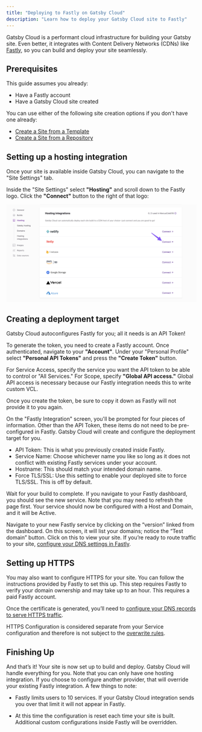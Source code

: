 ```yaml
---
title: "Deploying to Fastly on Gatsby Cloud"
description: "Learn how to deploy your Gatsby Cloud site to Fastly"
---
```


Gatsby Cloud is a performant cloud infrastructure for building your Gatsby site. Even better, it integrates with Content Delivery Networks (CDNs) like [Fastly](https://www.fastly.com/), so you can build and deploy your site seamlessly.

## Prerequisites

This guide assumes you already:

- Have a Fastly account
- Have a Gatsby Cloud site created

You can use either of the following site creation options if you don't have one already:

- [Create a Site from a Template](/docs/how-to/cloud/create-site-from-template)
- [Create a Site from a Repository](/docs/how-to/cloud/create-site-from-repository)

## Setting up a hosting integration

Once your site is available inside Gatsby Cloud, you can navigate to the "Site Settings" tab.

Inside the "Site Settings" select **"Hosting"** and scroll down to the Fastly logo. Click the **"Connect"** button to the right of that logo:

![Fastly hosting option in Gatsby Cloud](../../images/fastly-logo.png)

## Creating a deployment target

Gatsby Cloud autoconfigures Fastly for you; all it needs is an API Token!

To generate the token, you need to create a Fastly account. Once authenticated, navigate to your **"Account"**. Under your "Personal Profile" select **"Personal API Tokens"** and press the **"Create Token"** button.

For Service Access, specify the service you want the API token to be able to control or "All Services." For Scope, specify **"Global API access."** Global API access is necessary because our Fastly integration needs this to write custom VCL.

Once you create the token, be sure to copy it down as Fastly will not provide it to you again.

On the "Fastly Integration" screen, you'll be prompted for four pieces of information. Other than the API Token, these items do not need to be pre-configured in Fastly. Gatsby Cloud will create and configure the deployment target for you.

- API Token: This is what you previously created inside Fastly.
- Service Name: Choose whichever name you like so long as it does not conflict with existing Fastly services under your account.
- Hostname: This should match your intended domain name.
- Force TLS/SSL: Use this setting to enable your deployed site to force TLS/SSL. This is off by default.

Wait for your build to complete. If you navigate to your Fastly dashboard, you should see the new service. Note that you may need to refresh the page first. Your service should now be configured with a Host and Domain, and it will be Active.

Navigate to your new Fastly service by clicking on the “version” linked from the dashboard. On this screen, it will list your domains; notice the “Test domain” button. Click on this to view your site. If you’re ready to route traffic to your site, [configure your DNS settings in Fastly](https://docs.fastly.com/en/guides/adding-cname-records#updating-the-cname-record-with-your-dns-provider).

## Setting up HTTPS

You may also want to configure HTTPS for your site. You can follow the instructions provided by Fastly to set this up. This step requires Fastly to verify your domain ownership and may take up to an hour. This requires a paid Fastly account.

Once the certificate is generated, you’ll need to [configure your DNS records to serve HTTPS traffic](https://docs.fastly.com/en/guides/serving-https-traffic-using-fastly-managed-certificates#pointing-dns-to-serve-https-traffic).

HTTPS Configuration is considered separate from your Service configuration and therefore is not subject to the [overwrite rules](https://support.gatsbyjs.com/hc/en-us/articles/360053098873-Deploying-to-Fastly#i-want-to-configure-additional-settings-inside-fastly-can-i-do-that).

## Finishing Up

And that’s it! Your site is now set up to build and deploy. Gatsby Cloud will handle everything for you. Note that you can only have one hosting integration. If you choose to configure another provider, that will override your existing Fastly integration. A few things to note:

- Fastly limits users to 10 services. If your Gatsby Cloud integration sends you over that limit it will not appear in Fastly.

- At this time the configuration is reset each time your site is built. Additional custom configurations inside Fastly will be overridden.
